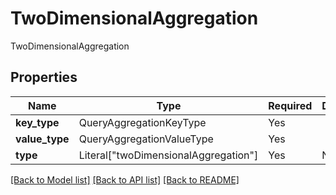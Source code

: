 # TwoDimensionalAggregation

TwoDimensionalAggregation

## Properties
| Name | Type | Required | Description |
| ------------ | ------------- | ------------- | ------------- |
**key_type** | QueryAggregationKeyType | Yes |  |
**value_type** | QueryAggregationValueType | Yes |  |
**type** | Literal["twoDimensionalAggregation"] | Yes | None |


[[Back to Model list]](../../../README.md#models-v2-link) [[Back to API list]](../../README.md#documentation-for-api-endpoints) [[Back to README]](../../README.md)
